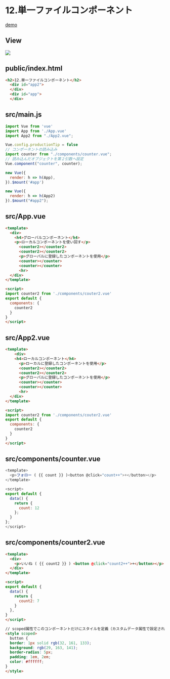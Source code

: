 # 12.単一ファイルコンポーネント

[demo](https://peke-pon.github.io/vue.js/12.singleFileComponent/dist/)

## View

![](https://i.imgur.com/qWRT5Ct.png)

## public/index.html

```html
<h2>12.単一ファイルコンポーネント</h2>
  <div id="app2">
  </div>
  <div id="app">
  </div>
```

## src/main.js

```javascript
import Vue from 'vue'
import App from './App.vue'
import App2 from "./App2.vue";

Vue.config.productionTip = false
// コンポーネントの読み込み
import counter from "./components/counter.vue";
// 読み込んだオブジェクトを第２引数へ設定
Vue.component("counter", counter);

new Vue({
  render: h => h(App),
}).$mount('#app')

new Vue({
  render: h => h(App2)
}).$mount("#app2");
```

## src/App.vue

```html
<template>
  <div>
    <h4>グローバルコンポーネント</h4>
    <p>ローカルコンポーネントを使い回す</p>
      <counter2></counter2>
      <counter2></counter2>
      <p>グローバルに登録したコンポーネントを使用</p>
      <counter></counter>
      <counter></counter>
      <hr>
  </div>
</template>

<script>
import counter2 from './components/couter2.vue'
export default {
  components: {
    counter2
  }
}
</script>
```

## src/App2.vue

```html
<template>
    <div>
    <h4>ローカルコンポーネント</h4>
      <p>ローカルに登録したコンポーネントを使用</p>
      <counter2></counter2>
      <counter2></counter2>
      <p>グローバルに登録したコンポーネントを使用</p>
      <counter></counter>
      <counter></counter>
      <hr>
  </div>
</template>

<script>
import counter2 from './components/couter2.vue'
export default {
  components: {
    counter2
  }
}
</script>
```

## src/components/counter.vue

```javascript
<template>
  <p>フォロー ( {{ count }} )<button @click="count++">+</button></p>
</template>

<script>
export default {
  data() {
    return {
      count: 12
    };
  }
};
</script>
```

## src/components/counter2.vue

```html
<template>
  <div>
    <p>いいね ( {{ count2 }} ) <button @click="count2++">+</button></p>
  </div>
</template>

<script>
export default {
  data() {
    return {
      count2: 7
    }
  },
}
</script>

// scoped属性でこのコンポーネントだけにスタイルを定義（カスタムデータ属性で設定される）
<style scoped>
  button {
  border: 1px solid rgb(32, 161, 133);
  background: rgb(29, 163, 141);
  border-radius: 5px;
  padding: 1em, 2em;
  color: #ffffff;
}
</style>
```

